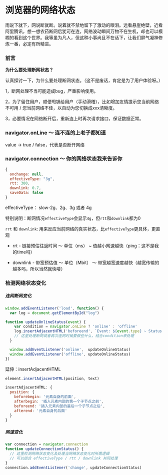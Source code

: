 # 浏览器的网络状态

雨说下就下，网说断就断。说着就不禁地留下了激动的眼泪。远看悬崖绝壁，近看阿里腾讯，想一想农药断网后犹可在连，网络波动瞬间万物不在生机，却也可以模糊的看到这个世界。我等虽为凡人，但这种小事尚且不在话下，让我们屏气凝神修炼一番，必定有所精进。

### 前言

<b>为什么要处理断网状态？</b>

认真探讨一下，为什么要处理断网状态。（这不是废话，肯定是为了用户体验呀。）

1，断网处理不当可能造成bug，严重影响使用。

2，为了留住用户，顺便甩锅给用户（手动滑稽），比如增加友情提示您当前网络不可用 / 您当前网络不佳，以自动为您切换成xxx清晰度。

3，必要情况在网络断开后，重新连上时再次请求接口，保证数据正常。

### navigator.onLine ～ 连不连的上老子都知道

value -> true / false，代表是否断开网络

### navigator.connection ～ 你的网络状态我来告诉你

```js
{
  onchange: null,
  effectiveType: "3g",
  rtt: 300,
  downlink: 0.7,
  saveData: false
}
```

effectiveType： slow-2g、2g、3g 或者 4g

特别说明：断网情况`effectiveType`会显示`4g`，但`rtt`和`downlink`都为0

`rrt` 和 `downlink`: 用来反应当前网络的真实状态，比`effectiveType`更具体，更直观

* rrt - 链接预估往返时间 ～ 单位（ms） ~ 值越小网速越快（ping：这不是我的time吗）

* downlink - 带宽预估值 ～ 单位（Mbit） ～ 带宽越宽速度越快（越宽传输的越多吗，所以当然就快喽）

### 检测网络状态变化

##### 连网断网变化

```js
window.addEventListener('load', function() {
  var log = document.getElementById("log")

function updateOnlineStatus(event) {
    var condition = navigator.onLine ? 'online' : 'offline'
    log.insertAdjacentHTML('beforeend', `Event: ${event.type} ~ Status: ${condition}`)
    // 这里处理断网或者再次连网时候要做些什么，结合condition来处理
  }

  window.addEventListener('online',  updateOnlineStatus)
  window.addEventListener('offline', updateOnlineStatus)
})
```

延伸：insertAdjacentHTML

```js
element.insertAdjacentHTML(position, text)

insertAdjacentHTML: {
  position: {
    beforebegin: '元素自身的前面',
    afterbegin: '插入元素内部的第一个子节点之前',
    beforeend: '插入元素内部的最后一个子节点之后',
    afterend: '元素自身的后面'
  }
}
```

##### 网速变化

```js
var connection = navigator.connection
function updateConnectionStatus() {
  // 这里检测网络状态变化及处理当网络状态变化时所需逻辑
  // 可以结合 effectiveType / rtt / downlink 共同处理
}
connection.addEventListener('change', updateConnectionStatus)
```
